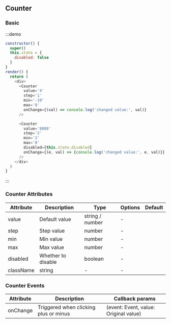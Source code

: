 <style scoped>
.hi-counter {
  margin: 0 4px;
}
</style>
## Counter

### Basic

:::demo

```js
constructor() {
  super()
  this.state = {
    disabled: false
  }
}
render() {
  return (
    <div>
      <Counter
        value='4'
        step='1'
        min='-10'
        max='8'
        onChange={(val) => console.log('changed value:', val)}
      />

      <Counter
        value='8888'
        step='2'
        min='2'
        max='8'
        disabled={this.state.disabled}
        onChange={(e, val) => {console.log('changed value:', e, val)}}
      />
    </div>
  )
}
```
:::


### Counter Attributes
 
| Attribute | Description | Type | Options | Default  |
| -------- | ----- | ---- | ---- | ---- |
| value | Default value | string / number | - |
| step | Step value | number | - |
| min | Min value | number | - |
| max | Max value | number | - |
| disabled | Whether to disable | boolean | - |
| className | string | - | - |


### Counter Events

| Attribute | Description | Callback params |
| -------- | ----- | ---- |
| onChange | Triggered when clicking plus or minus | (event: Event, value: Original value) |

